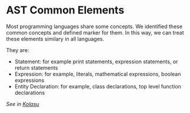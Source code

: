 # AST Common Elements

Most programming languages share some concepts. We identified these common concepts and defined marker for them. In this way, we can treat these elements similary in all languages.

They are:
* Statement: for example print statements, expression statements, or return statements
* Expression: for example, literals, mathematical expressions, boolean expressions
* Entity Declaration: for example, class declarations, top level function declarations

_See in [Kolasu](https://github.com/Strumenta/kolasu/blob/master/core/src/main/kotlin/com/strumenta/kolasu/model/CommonElements.kt)_

